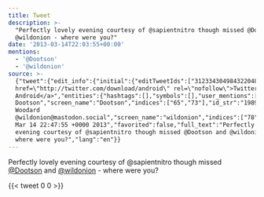 ```yaml
---
title: Tweet
description: >-
  "Perfectly lovely evening courtesy of @sapientnitro though missed @Dootson and
  @wildonion - where were you?"
date: '2013-03-14T22:03:55+00:00'
mentions:
  - '@Dootson'
  - '@wildonion'
source: >-
  {"tweet":{"edit_info":{"initial":{"editTweetIds":["312334304984322048"],"editableUntil":"2013-03-14T23:47:55.856Z","editsRemaining":"5","isEditEligible":true}},"retweeted":false,"source":"<a
  href=\"http://twitter.com/download/android\" rel=\"nofollow\">Twitter for
  Android</a>","entities":{"hashtags":[],"symbols":[],"user_mentions":[{"name":"Paul
  Dootson","screen_name":"Dootson","indices":["65","73"],"id_str":"19899748","id":"19899748"},{"name":"Lee
  Woodard
  @wildonion@mastodon.social","screen_name":"wildonion","indices":["78","88"],"id_str":"24451410","id":"24451410"}],"urls":[]},"display_text_range":["0","106"],"favorite_count":"0","id_str":"312334304984322048","truncated":false,"retweet_count":"0","id":"312334304984322048","created_at":"Thu
  Mar 14 22:47:55 +0000 2013","favorited":false,"full_text":"Perfectly lovely
  evening courtesy of @sapientnitro though missed @Dootson and @wildonion -
  where were you?","lang":"en"}}
---
```

Perfectly lovely evening courtesy of @sapientnitro though missed [@Dootson](https://twitter.com/@Dootson) and [@wildonion](https://twitter.com/@wildonion) - where were you?
    
{{< tweet 0 0 >}}
    
